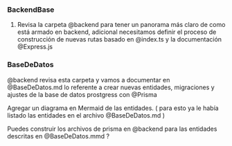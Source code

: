 ### BackendBase

1. Revisa la carpeta @backend para tener un panorama más claro de como está armado en backend, adicional necesitamos definir el proceso de construcción de nuevas rutas basado en @index.ts y la documentación @Express.js 



### BaseDeDatos

@backend revisa esta carpeta y vamos a documentar en @BaseDeDatos.md lo referente a crear nuevas entidades, migraciones y ajustes de la base de datos prostgress con @Prisma 

Agregar un diagrama en Mermaid de las entidades. ( para esto ya le había listado las entidades en el archivo @BaseDeDatos.md )

Puedes construir los archivos de prisma en @backend para las entidades descritas en @BaseDeDatos.mmd ?